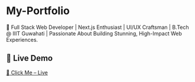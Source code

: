 # My-Portfolio
🚀 Full Stack Web Developer | Next.js Enthusiast | UI/UX Craftsman | B.Tech @ IIIT Guwahati | Passionate About Building Stunning, High-Impact Web Experiences.

## 🚀 Live Demo
[🔴 Click Me – Live](https://rohit-1166.github.io/My-Portfolio/)
